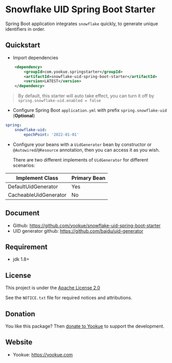 # Snowflake UID Spring Boot Starter

Spring Boot application integrates `snowflake` quickly, to generate unique identifiers in order.

## Quickstart

- Import dependencies

```xml
    <dependency>
        <groupId>com.yookue.springstarter</groupId>
        <artifactId>snowflake-uid-spring-boot-starter</artifactId>
        <version>LATEST</version>
    </dependency>
```

> By default, this starter will auto take effect, you can turn it off by `spring.snowflake-uid.enabled = false`

- Configure Spring Boot `application.yml` with prefix `spring.snowflake-uid` (**Optional**)

```yml
spring:
    snowflake-uid:
        epochPoint: '2022-01-01'
```

- Configure your beans with a `UidGenerator` bean by constructor or `@Autowired`/`@Resource` annotation, then you can access it as you wish.

  There are two different implements of `UidGenerator` for different scenarios:

| Implement Class       | Primary Bean |
|-----------------------|--------------|
| DefaultUidGenerator   | Yes          |
| CacheableUidGenerator | No           |

## Document

- Github: https://github.com/yookue/snowflake-uid-spring-boot-starter
- UID generator github: https://github.com/baidu/uid-generator

## Requirement

- jdk 1.8+

## License

This project is under the [Apache License 2.0](https://www.apache.org/licenses/LICENSE-2.0)

See the `NOTICE.txt` file for required notices and attributions.

## Donation

You like this package? Then [donate to Yookue](https://yookue.com/public/donate) to support the development.

## Website

- Yookue: https://yookue.com
